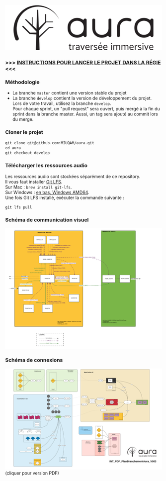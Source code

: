 # ![Aura - Traversée immersive](doc/logo.png)

### **>>> [INSTRUCTIONS POUR LANCER LE PROJET DANS LA RÉGIE](README-regie.md) <<<**

### Méthodologie
- La branche `master` contient une version stable du projet
- La branche `develop` contient la version de développement du projet.
Lors de votre travail, utilisez la branche `develop`.  
Pour chaque sprint, un "pull request" sera ouvert, puis mergé à la fin du sprint dans la branche master. Aussi, un tag sera ajouté au commit lors du merge.

### Cloner le projet
```
git clone git@github.com:MIUQAM/aura.git
cd aura
git checkout develop
```

### Télécharger les ressources audio 
Les ressources audio sont stockées séparément de ce repository.  
Il vous faut installer [Git LFS](https://git-lfs.github.com/).  
Sur Mac : `brew install git-lfs`.  
Sur Windows : [en bas, Windows AMD64](https://github.com/github/git-lfs/releases/latest).  
Une fois Git LFS installé, exécuter la commande suivante :
```
git lfs pull
```

### Schéma de communication visuel
![Schéma de communication visuel](doc/schema_visuel.png)

### Schéma de connexions
[![Schéma de connexions](doc/schema_connexions.png)](doc/schema_connexions.pdf)
(cliquer pour version PDF)
